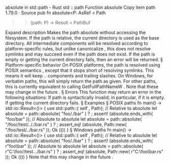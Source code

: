 absolute in std::path - Rust
std
::
path
Function
absolute
Copy item path
1.79.0
·
Source
pub fn absolute<P:
AsRef
<
Path
>>(path: P) ->
Result
<
PathBuf
>
Expand description
Makes the path absolute without accessing the filesystem.
If the path is relative, the current directory is used as the base directory.
All intermediate components will be resolved according to platform-specific
rules, but unlike
canonicalize
, this does not
resolve symlinks and may succeed even if the path does not exist.
If the
path
is empty or getting the
current directory
fails, then an error will be
returned.
§
Platform-specific behavior
On POSIX platforms, the path is resolved using
POSIX semantics
,
except that it stops short of resolving symlinks. This means it will keep
..
components and trailing slashes.
On Windows, for verbatim paths, this will simply return the path as given. For other
paths, this is currently equivalent to calling
GetFullPathNameW
.
Note that these
may change in the future
.
§
Errors
This function may return an error in the following situations:
If
path
is syntactically invalid; in particular, if it is empty.
If getting the
current directory
fails.
§
Examples
§
POSIX paths
fn
main() -> std::io::Result<()> {
use
std::path::{
self
, Path};
// Relative to absolute
let
absolute = path::absolute(
"foo/./bar"
)
?
;
assert!
(absolute.ends_with(
"foo/bar"
));
// Absolute to absolute
let
absolute = path::absolute(
"/foo//test/.././bar.rs"
)
?
;
assert_eq!
(absolute, Path::new(
"/foo/test/../bar.rs"
));
Ok
(())
}
§
Windows paths
fn
main() -> std::io::Result<()> {
use
std::path::{
self
, Path};
// Relative to absolute
let
absolute = path::absolute(
"foo/./bar"
)
?
;
assert!
(absolute.ends_with(
r"foo\bar"
));
// Absolute to absolute
let
absolute = path::absolute(
r"C:\foo//test\..\./bar.rs"
)
?
;
assert_eq!
(absolute, Path::new(
r"C:\foo\bar.rs"
));
Ok
(())
}
Note that this
may change in the future
.